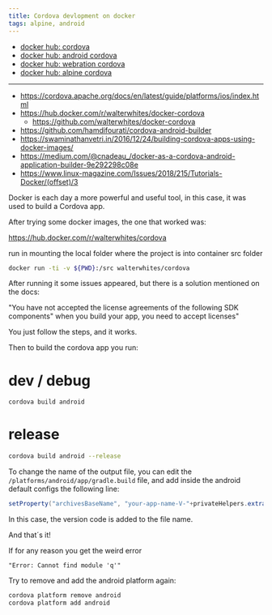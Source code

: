 ```yaml
---
title: Cordova devlopment on docker
tags: alpine, android
---
```

- [docker hub: cordova](https://hub.docker.com/r/beevelop/cordova)
- [docker hub: android cordova](https://hub.docker.com/r/vgaidarji/docker-android-cordova/)
- [docker hub: webration cordova](https://hub.docker.com/r/webratio/cordova)
- [docker hub: alpine cordova](https://hub.docker.com/r/cakuki/alpine-cordova/)

***

- https://cordova.apache.org/docs/en/latest/guide/platforms/ios/index.html
- https://hub.docker.com/r/walterwhites/docker-cordova
  - https://github.com/walterwhites/docker-cordova
- https://github.com/hamdifourati/cordova-android-builder
- https://swaminathanvetri.in/2016/12/24/building-cordova-apps-using-docker-images/
- https://medium.com/@cnadeau_/docker-as-a-cordova-android-application-builder-9e292298c08e
- https://www.linux-magazine.com/Issues/2018/215/Tutorials-Docker/(offset)/3


Docker is each day a more powerful and useful tool, in this case,
it was used to build a Cordova app.

After trying some docker images, the one that worked was:

https://hub.docker.com/r/walterwhites/cordova

run in mounting the local folder where the project is into
container src folder

```bash
docker run -ti -v ${PWD}:/src walterwhites/cordova
```

After running it some issues appeared, but there is a solution mentioned
on the docs:

"You have not accepted the license agreements of the following SDK
components" when you build your app, you need to accept licenses"

You just follow the steps, and it works.

Then to build the cordova app you run:

# dev / debug

```bash
cordova build android
```

# release

```bash
cordova build android --release
```

To change the name of the output file, you can edit the
`/platforms/android/app/gradle.build`
file, and add inside the android default configs the following line:

```java
setProperty("archivesBaseName", "your-app-name-V-"+privateHelpers.extractStringFromManifest("versionCode"))
```
 
In this case, the version code is added to the file name.
 
And that´s it!
 
If for any reason you get the weird error
 
```
"Error: Cannot find module 'q'"
```

Try to remove and add the android platform again:

```bash
cordova platform remove android
cordova platform add android
```
